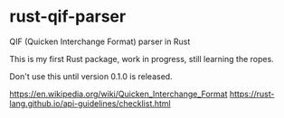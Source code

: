 # rust-qif-parser

QIF (Quicken Interchange Format) parser in Rust

This is my first Rust package, work in progress, still learning the ropes.

Don't use this until version 0.1.0 is released.

https://en.wikipedia.org/wiki/Quicken_Interchange_Format
https://rust-lang.github.io/api-guidelines/checklist.html
